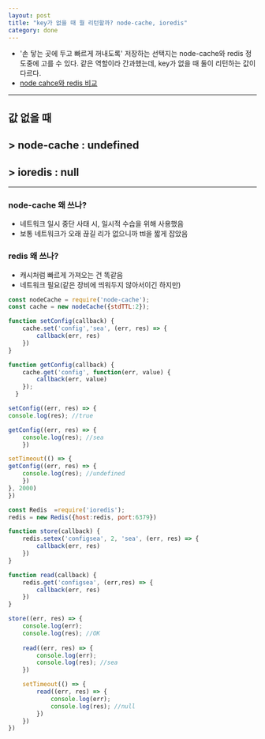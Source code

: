 ```yaml
---
layout: post
title: "key가 없을 때 뭘 리턴할까? node-cache, ioredis"
category: done
---
```


- '손 닿는 곳에 두고 빠르게 꺼내도록' 저장하는 선택지는 node-cache와 redis 정도중에 고를 수 있다.
같은 역할이라 간과했는데, key가 없을 때 둘이 리턴하는 값이 다르다.
- [node cahce와 redis 비교](https://www.c-sharpcorner.com/blogs/difference-between-node-cache-and-redis-cache)

---
## 값 없을 때
## > node-cache : undefined    
## > ioredis : null    
---

### node-cache 왜 쓰나?
- 네트워크 일시 중단 사태 시, 일시적 수습을 위해 사용했음
- 보통 네트워크가 오래 끊길 리가 없으니까 ttl을 짧게 잡았음

### redis 왜 쓰나?
- 캐시처럼 빠르게 가져오는 건 똑같음
- 네트워크 필요(같은 장비에 띄워두지 않아서이긴 하지만)

```js
const nodeCache = require('node-cache');
const cache = new nodeCache({stdTTL:2});

function setConfig(callback) {
    cache.set('config','sea', (err, res) => {
        callback(err, res)
    })
}

function getConfig(callback) {
    cache.get('config', function(err, value) {
        callback(err, value)
    });
  }

setConfig((err, res) => {
console.log(res); //true

getConfig((err, res) => {
    console.log(res); //sea
    })

setTimeout(() => {
getConfig((err, res) => {
    console.log(res); //undefined
    })
}, 2000)
})
```

```js
const Redis  =require('ioredis');
redis = new Redis({host:redis, port:6379})

function store(callback) {
    redis.setex('configsea', 2, 'sea', (err, res) => {
        callback(err, res)
    })
}

function read(callback) {
    redis.get('configsea', (err,res) => {
        callback(err, res)
    })
}

store((err, res) => {
    console.log(err);
    console.log(res); //OK
    
    read((err, res) => {
        console.log(err);
        console.log(res); //sea
    })

    setTimeout(() => {
        read((err, res) => {
            console.log(err);
            console.log(res); //null
        })
    })
})
```